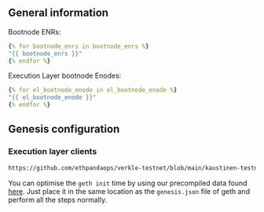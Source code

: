 ## General information
Bootnode ENRs:
```yaml
{% for bootnode_enrs in bootnode_enrs %}
"{{ bootnode_enrs }}"
{% endfor %}
```
Execution Layer bootnode Enodes:
```yaml
{% for el_bootnode_enode in el_bootnode_enode %}
"{{ el_bootnode_enode }}"
{% endfor %}
```

## Genesis configuration
### Execution layer clients

```sh
https://github.com/ethpandaops/verkle-testnet/blob/main/kaustinen-testnet/custom_config_data/genesis.json
```

You can optimise the `geth init` time by using our precompiled data found [here](https://condrieu.fra1.digitaloceanspaces.com/precomp). 
Just place it in the same location as the `genesis.json` file of geth and perform all the steps normally. 
